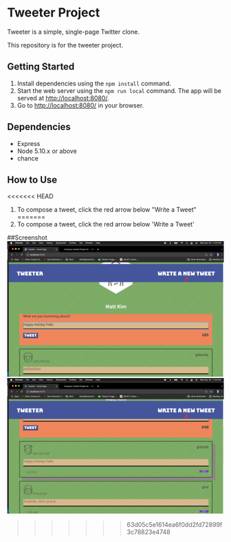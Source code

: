 # Tweeter Project

Tweeter is a simple, single-page Twitter clone.

This repository is for the tweeter project.

## Getting Started

1. Install dependencies using the `npm install` command.
2. Start the web server using the `npm run local` command. The app will be served at <http://localhost:8080/>.
3. Go to <http://localhost:8080/> in your browser.

## Dependencies

- Express
- Node 5.10.x or above
- chance

## How to Use

<<<<<<< HEAD
1. To compose a tweet, click the red arrow below "Write a Tweet"
=======
1. To compose a tweet, click the red arrow below 'Write a Tweet'

##Screenshot
!["screenshot of Tweet Box"](https://github.com/mattdnkim/tweeter/blob/master/docs/tweet%20box.png)
!["screenshot of Tweet List"](https://github.com/mattdnkim/tweeter/blob/master/docs/Tweet%20list.png)

>>>>>>> 63d05c5e1614ea6f0dd2fd72899f3c78823e4748
